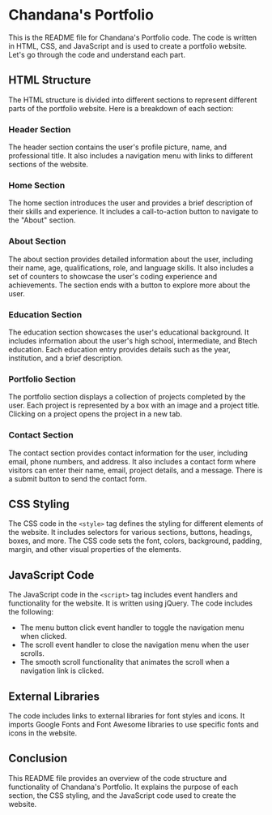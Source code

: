 # Chandana's Portfolio

This is the README file for Chandana's Portfolio code. The code is written in HTML, CSS, and JavaScript and is used to create a portfolio website. Let's go through the code and understand each part.

## HTML Structure

The HTML structure is divided into different sections to represent different parts of the portfolio website. Here is a breakdown of each section:

### Header Section

The header section contains the user's profile picture, name, and professional title. It also includes a navigation menu with links to different sections of the website.

### Home Section

The home section introduces the user and provides a brief description of their skills and experience. It includes a call-to-action button to navigate to the "About" section.

### About Section

The about section provides detailed information about the user, including their name, age, qualifications, role, and language skills. It also includes a set of counters to showcase the user's coding experience and achievements. The section ends with a button to explore more about the user.

### Education Section

The education section showcases the user's educational background. It includes information about the user's high school, intermediate, and Btech education. Each education entry provides details such as the year, institution, and a brief description.

### Portfolio Section

The portfolio section displays a collection of projects completed by the user. Each project is represented by a box with an image and a project title. Clicking on a project opens the project in a new tab.

### Contact Section

The contact section provides contact information for the user, including email, phone numbers, and address. It also includes a contact form where visitors can enter their name, email, project details, and a message. There is a submit button to send the contact form.

## CSS Styling

The CSS code in the `<style>` tag defines the styling for different elements of the website. It includes selectors for various sections, buttons, headings, boxes, and more. The CSS code sets the font, colors, background, padding, margin, and other visual properties of the elements.

## JavaScript Code

The JavaScript code in the `<script>` tag includes event handlers and functionality for the website. It is written using jQuery. The code includes the following:

- The menu button click event handler to toggle the navigation menu when clicked.
- The scroll event handler to close the navigation menu when the user scrolls.
- The smooth scroll functionality that animates the scroll when a navigation link is clicked.

## External Libraries

The code includes links to external libraries for font styles and icons. It imports Google Fonts and Font Awesome libraries to use specific fonts and icons in the website.

## Conclusion

This README file provides an overview of the code structure and functionality of Chandana's Portfolio. It explains the purpose of each section, the CSS styling, and the JavaScript code used to create the website.